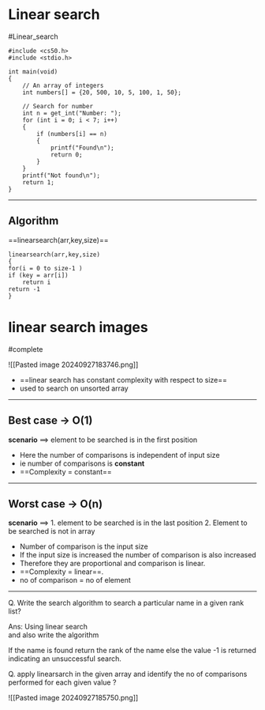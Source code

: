 # Linear search  
#Linear_search

```
#include <cs50.h>
#include <stdio.h>

int main(void)
{
    // An array of integers
    int numbers[] = {20, 500, 10, 5, 100, 1, 50};

    // Search for number
    int n = get_int("Number: ");
    for (int i = 0; i < 7; i++)
    {
        if (numbers[i] == n)
        {
            printf("Found\n");
            return 0;
        }
    }
    printf("Not found\n");
    return 1;
}
```


---
## Algorithm

==linearsearch(arr,key,size)==

```
linearsearch(arr,key,size)
{
for(i = 0 to size-1 )
if (key = arr[i])
	return i
return -1
}
```


# linear search images
#complete

![[Pasted image 20240927183746.png]]

- ==linear search has constant complexity with respect to size==
- used to search on unsorted array
---
## Best case -> O(1)

**scenario** ==> element to be searched is in the first position 
- Here the number of comparisons is independent of input size
- ie number of comparisons is **constant** 
- ==Complexity = constant== 

----
## Worst case -> O(n)

**scenario** ==>
    1. element to be searched is in the last position 
    2. Element to be searched is not in array
- Number  of comparison is the input size
- If the input size is increased the number of comparison is also increased 
- Therefore they are proportional and comparison is linear.
- ==Complexity  = linear==.
- no of comparison = no of element

---

Q. Write the search algorithm to search a particular name in a given rank list?

Ans: Using linear search  
and also write the algorithm

If the name is found return the rank of the name else the value -1 is returned indicating an unsuccessful search.

Q. apply linearsarch in the given array and identify the no of comparisons performed for each given value ?

![[Pasted image 20240927185750.png]]


